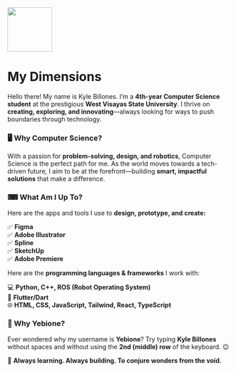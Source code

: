 <img src="https://img.icons8.com/ios/250/FFFFFF/surface.png" width="100" />

# My Dimensions  

Hello there! My name is Kyle Billones. I’m a **4th-year Computer Science student** at the prestigious **West Visayas State University**. I thrive on **creating, exploring, and innovating**—always looking for ways to push boundaries through technology.  

### 🖥 Why Computer Science?  

With a passion for **problem-solving, design, and robotics**, Computer Science is the perfect path for me. As the world moves towards a tech-driven future, I aim to be at the forefront—building **smart, impactful solutions** that make a difference.  

### ⌨ What Am I Up To?  

Here are the apps and tools I use to **design, prototype, and create:**  

✅ **Figma**  
✅ **Adobe Illustrator**  
✅ **Spline**  
✅ **SketchUp**  
✅ **Adobe Premiere** 

Here are the **programming languages & frameworks** I work with:  

💻 **Python, C++, ROS (Robot Operating System)**  
📱 **Flutter/Dart**  
🌐 **HTML, CSS, JavaScript, Tailwind, React, TypeScript**  

### 🤖 Why Yebione?  

Ever wondered why my username is **Yebione**? Try typing **Kyle Billones** without spaces and without using the **2nd (middle) row** of the keyboard. 😉  

🚀 **Always learning. Always building. To conjure wonders from the void.**
